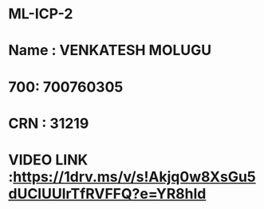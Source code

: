 # ML-ICP-2
# Name : VENKATESH MOLUGU
# 700: 700760305
# CRN : 31219
# VIDEO LINK :https://1drv.ms/v/s!Akjq0w8XsGu5dUClUUlrTfRVFFQ?e=YR8hld
